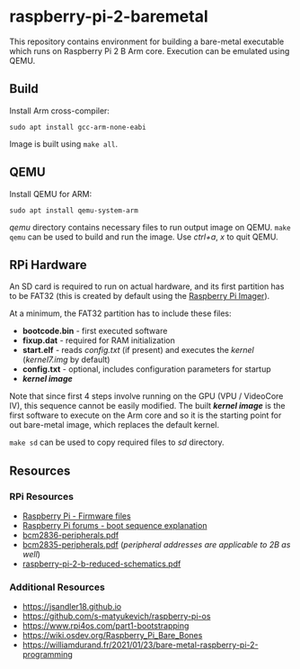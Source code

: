 # raspberry-pi-2-baremetal

This repository contains environment for building a bare-metal executable which runs on Raspberry Pi 2 B Arm core.
Execution can be emulated using QEMU.

## Build

Install Arm cross-compiler:
```
sudo apt install gcc-arm-none-eabi
```
Image is built using `make all`.


## QEMU

Install QEMU for ARM:
```
sudo apt install qemu-system-arm
```

*qemu* directory contains necessary files to run output image on QEMU.
`make qemu` can be used to build and run the image. Use *ctrl+a*, *x* to quit QEMU.


## RPi Hardware

An SD card is required to run on actual hardware, and its first partition has to be FAT32 (this is created by default using the [Raspberry Pi Imager](https://www.raspberrypi.com/software)).

At a minimum, the FAT32 partition has to include these files:
- **bootcode.bin** - first executed software
- **fixup.dat** - required for RAM initialization
- **start.elf** - reads *config.txt* (if present) and executes the *kernel* (*kernel7.img* by default)
- **config.txt** - optional, includes configuration parameters for startup
- ***kernel image***

Note that since first 4 steps involve running on the GPU (VPU / VideoCore IV), this sequence cannot be easily modified. The built ***kernel image*** is the first software to execute on the Arm core and so it is the starting point for out bare-metal image, which replaces the default kernel.

`make sd` can be used to copy required files to *sd* directory.


## Resources

### RPi Resources

- [Raspberry Pi - Firmware files](https://github.com/raspberrypi/firmware)
- [Raspberry Pi forums - boot sequence explanation](https://raspberrypi.stackexchange.com/questions/10442/what-is-the-boot-sequence)
- [bcm2836-peripherals.pdf](https://datasheets.raspberrypi.com/bcm2836/bcm2836-peripherals.pdf)
- [bcm2835-peripherals.pdf](https://datasheets.raspberrypi.com/bcm2835/bcm2835-peripherals.pdf) (*peripheral addresses are applicable to 2B as well*)
- [raspberry-pi-2-b-reduced-schematics.pdf](https://datasheets.raspberrypi.com/rpi2/raspberry-pi-2-b-reduced-schematics.pdf)

### Additional Resources

- https://jsandler18.github.io
- https://github.com/s-matyukevich/raspberry-pi-os
- https://www.rpi4os.com/part1-bootstrapping
- https://wiki.osdev.org/Raspberry_Pi_Bare_Bones
- https://williamdurand.fr/2021/01/23/bare-metal-raspberry-pi-2-programming

